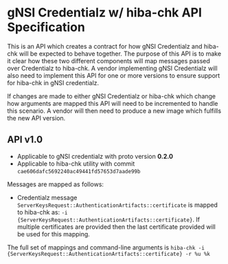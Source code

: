 # gNSI Credentialz w/ hiba-chk API Specification

This is an API which creates a contract for how gNSI Credentialz and hiba-chk will be expected to behave together. The purpose of this API is to make it clear how these two different components will map messages passed over Credentialz to hiba-chk. A vendor implementing gNSI Credentialz will also need to implement this API for one or more versions to ensure support for hiba-chk in gNSI credentialz.

If changes are made to either gNSI Credentialz or hiba-chk which change how arguments are mapped this API will need to be incremented to handle this scenario. A vendor will then need to produce a new image which fulfills the new API version.

## API v1.0
- Applicable to gNSI credentialz with proto version **0.2.0**
- Applicable to hiba-chk utility with commit `cae606dafc5692240ac49441fd57653d7aade99b`

Messages are mapped as follows:

- Credentialz message `ServerKeysRequest::AuthenticationArtifacts::certificate` is mapped to hiba-chk as: `-i {ServerKeysRequest::AuthenticationArtifacts::certificate}`. If multiple certificates are provided then the last certificate provided will be used for this mapping.

The full set of mappings and command-line arguments is
`hiba-chk -i {ServerKeysRequest::AuthenticationArtifacts::certificate} -r %u %k`
